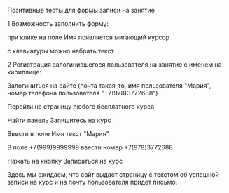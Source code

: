 Позитивные тесты для формы записи на занятие

1 Возможность заполнить форму:

при клике на поле Имя появляется мигающий курсор 

с клавиатуры можно набрать текст

2 Регистрация залогинившегося пользователя на занятие с именем на кириллице:

Залогиниться на сайте (почта такая-то, имя пользователя "Мария", номер телефона пользователя  "+7(978)3772688")

Перейти на страницу любого бесплатного курса

Найти панель Запишитесь на курс 

Ввести в поле Имя текст "Мария"

В поле +7(999)9999999 ввести номер +7(978)3772688

Нажать на кнопку Записаться на курс

Здесь мы ожидаем, что сайт выдаст страницу с текстом об успешной записи на курс и на почту пользователя придёт письмо.


